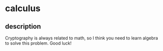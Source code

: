 # calculus

## description

Cryptography is always related to math, so I think you need to learn algebra to solve this problem. Good luck!
